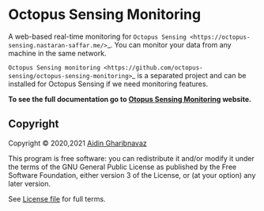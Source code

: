 Octopus Sensing Monitoring
==========================

A web-based real-time monitoring for `Octopus Sensing <https://octopus-sensing.nastaran-saffar.me/>`_. You can
monitor your data from any machine in the same network.

`Octopus Sensing monitoring <https://github.com/octopus-sensing/octopus-sensing-monitoring>`_ is 
a separated project and can be installed for Octopus Sensing if we need monitoring features.

**To see the full documentation go to [Otopus Sensing Monitoring](https://octopus-sensing.nastaran-saffar.me/monitoring) website.**

Copyright
---------

Copyright © 2020,2021 [Aidin Gharibnavaz](https://aidinhut.com)

This program is free software: you can redistribute it and/or modify it under the terms of the GNU
General Public License as published by the Free Software Foundation, either version 3 of the
License, or (at your option) any later version.

See [License file](LICENSE) for full terms.
